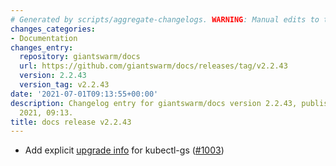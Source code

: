 ```yaml
---
# Generated by scripts/aggregate-changelogs. WARNING: Manual edits to this files will be overwritten.
changes_categories:
- Documentation
changes_entry:
  repository: giantswarm/docs
  url: https://github.com/giantswarm/docs/releases/tag/v2.2.43
  version: 2.2.43
  version_tag: v2.2.43
date: '2021-07-01T09:13:55+00:00'
description: Changelog entry for giantswarm/docs version 2.2.43, published on 01 July
  2021, 09:13.
title: docs release v2.2.43
---
```


- Add explicit [upgrade info](https://docs.giantswarm.io/ui-api/kubectl-gs/#install) for kubectl-gs ([#1003](https://github.com/giantswarm/docs/pull/1003))
